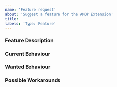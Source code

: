 ```yaml
---
name: 'Feature request'
about: 'Suggest a feature for the AMQP Extension'
title:
labels: 'Type: Feature'
---
```


<!-- Please use markdown (https://guides.github.com/features/mastering-markdown/) semantics throughout the feature description. -->

### Feature Description

<!-- 
    Please provide a description of the feature you envision.
    For example (pseudo-)code snippets showing what it might look like help us understand your suggestion better. 
-->

### Current Behaviour

<!-- Please share the current behaviour of the AMQP Extension around this topic, if applicable. -->

### Wanted Behaviour

<!-- Please describe the desired outcome through the AMQP Extension around the suggested feature. -->

### Possible Workarounds

<!-- If applicable, share any workarounds for the described feature. -->
